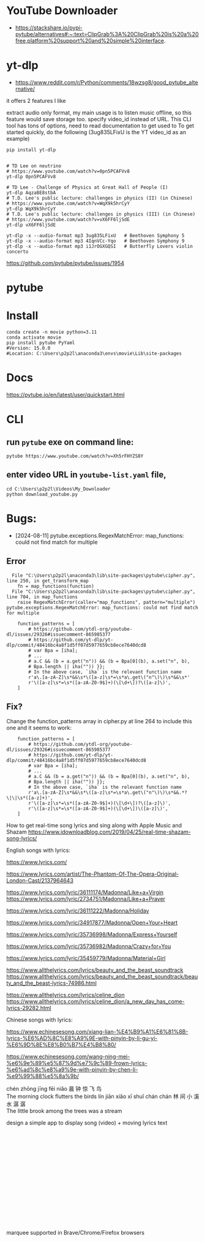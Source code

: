 # YouTube Downloader 

- https://stackshare.io/pypi-pytube/alternatives#:~:text=ClipGrab%3A%20ClipGrab%20is%20a%20free,platform%20support%20and%20simple%20interface.



# yt-dlp
- https://www.reddit.com/r/Python/comments/18wzsg8/good_pytube_alternative/

it offers 2 features I like

extract audio only format,
my main usage is to listen music offline, so this feature would save storage too.
specify video_id instead of URL.
This CLI tool has tons of options, need to read documentation to get used to
To get started quickly, do the following (3ug835LFixU is the YT video_id as an example)

```
pip install yt-dlp


# TD Lee on neutrino
# https://www.youtube.com/watch?v=0pn5PCAFVv8
yt-dlp 0pn5PCAFVv8  

# TD Lee - Challenge of Physics at Great Hall of People (I)
yt-dlp AqzaBE8stbA 
# T.D. Lee's public lecture: challenges in physics (II) (in Chinese)
# https://www.youtube.com/watch?v=WqX9k5hrCyY
yt-dlp WqX9k5hrCyY
# T.D. Lee's public lecture: challenges in physics (III) (in Chinese)
# https://www.youtube.com/watch?v=vX6FF6ljSdE
yt-dlp vX6FF6ljSdE

yt-dlp -x --audio-format mp3 3ug835LFixU   # Beethoven Symphony 5
yt-dlp -x --audio-format mp3 4IqnVCc-Yqo   # Beethoven Symphony 9
yt-dlp -x --audio-format mp3 i1JrOGXGQSI   # Butterfly Lovers violin concerto
```

https://github.com/pytube/pytube/issues/1954



# pytube 

# Install
```
conda create -n movie python=3.11
conda activate movie
pip install pytube PyYaml
#Version: 15.0.0
#Location: C:\Users\p2p2l\anaconda3\envs\movie\Lib\site-packages
```

# Docs
https://pytube.io/en/latest/user/quickstart.html

# CLI

## run `pytube` exe on command line:
```
pytube https://www.youtube.com/watch?v=Xh5rFHYZS8Y
```

## enter video URL in `youtube-list.yaml` file,
```
cd C:\Users\p2p2l\Videos\My_Downloader
python download_youtube.py
```


# Bugs:

- [2024-08-11] pytube.exceptions.RegexMatchError: map_functions: could not find match for multiple

## Error
```
  File "C:\Users\p2p2l\anaconda3\lib\site-packages\pytube\cipher.py", line 250, in get_transform_map
    fn = map_functions(function)
  File "C:\Users\p2p2l\anaconda3\lib\site-packages\pytube\cipher.py", line 704, in map_functions
    raise RegexMatchError(caller="map_functions", pattern="multiple")
pytube.exceptions.RegexMatchError: map_functions: could not find match for multiple
```

```
    function_patterns = [
        # https://github.com/ytdl-org/youtube-dl/issues/29326#issuecomment-865985377
        # https://github.com/yt-dlp/yt-dlp/commit/48416bc4a8f1d5ff07d5977659cb8ece7640dcd8
        # var Bpa = [iha];
        # ...
        # a.C && (b = a.get("n")) && (b = Bpa[0](b), a.set("n", b),
        # Bpa.length || iha("")) }};
        # In the above case, `iha` is the relevant function name
        r'a\.[a-zA-Z]\s*&&\s*\([a-z]\s*=\s*a\.get\("n"\)\)\s*&&\s*'
        r'\([a-z]\s*=\s*([a-zA-Z0-9$]+)(\[\d+\])?\([a-z]\)',
    ]
```
## Fix?


Change the function_patterns array in cipher.py at line 264 to include this one and it seems to work:
```
	function_patterns = [
		# https://github.com/ytdl-org/youtube-dl/issues/29326#issuecomment-865985377
		# https://github.com/yt-dlp/yt-dlp/commit/48416bc4a8f1d5ff07d5977659cb8ece7640dcd8
		# var Bpa = [iha];
		# ...
		# a.C && (b = a.get("n")) && (b = Bpa[0](b), a.set("n", b),
		# Bpa.length || iha("")) }};
		# In the above case, `iha` is the relevant function name
		r'a\.[a-zA-Z]\s*&&\s*\([a-z]\s*=\s*a\.get\("n"\)\)\s*&&.*?\|\|\s*([a-z]+)',
		r'\([a-z]\s*=\s*([a-zA-Z0-9$]+)(\[\d+\])?\([a-z]\)',
		r'\([a-z]\s*=\s*([a-zA-Z0-9$]+)(\[\d+\])\([a-z]\)',
	]

```


How to get real-time song lyrics and sing along with Apple Music and Shazam
https://www.idownloadblog.com/2019/04/25/real-time-shazam-song-lyrics/

English songs with lyrics:

https://www.lyrics.com/

https://www.lyrics.com/artist/The-Phantom-Of-The-Opera-Original-London-Cast/2137964643


https://www.lyrics.com/lyric/36111174/Madonna/Like+a+Virgin
https://www.lyrics.com/lyric/2734751/Madonna/Like+a+Prayer

https://www.lyrics.com/lyric/36111222/Madonna/Holiday

https://www.lyrics.com/lyric/34917877/Madonna/Open+Your+Heart

https://www.lyrics.com/lyric/35736998/Madonna/Express+Yourself

https://www.lyrics.com/lyric/35736982/Madonna/Crazy+for+You

https://www.lyrics.com/lyric/35459779/Madonna/Material+Girl


https://www.allthelyrics.com/lyrics/beauty_and_the_beast_soundtrack
https://www.allthelyrics.com/lyrics/beauty_and_the_beast_soundtrack/beauty_and_the_beast-lyrics-74986.html


https://www.allthelyrics.com/lyrics/celine_dion
https://www.allthelyrics.com/lyrics/celine_dion/a_new_day_has_come-lyrics-29282.html


Chinese songs with lyrics:


https://www.echinesesong.com/xiang-lian-%E4%B9%A1%E6%81%8B-lyrics-%E6%AD%8C%E8%A9%9E-with-pinyin-by-li-gu-yi-%E6%9D%8E%E8%B0%B7%E4%B8%80/

https://www.echinesesong.com/wang-ning-mei-%e6%9e%89%e5%87%9d%e7%9c%89-frown-lyrics-%e6%ad%8c%e8%a9%9e-with-pinyin-by-chen-li-%e9%99%88%e5%8a%9b/

chén zhōng jīng fēi niǎo 
晨   钟    惊   飞  鸟   
The morning clock flutters the birds
lín jiān xiǎo xī shuǐ chán chán 
林  间   小   溪 水   潺   潺   
The little brook among the trees was a stream


design a simple app
to display song (video) + moving lyrics text 

<marquee direction="up" behavior="scroll" scrollamount=1>
你 的 声    音    你 的 歌 声  
<br><br>
永   远   印  在  我 的 心  中    
<br><br>
昨  天   虽  已 消   失  
<br><br>
分  别  难  相    逢   
<br><br>
怎  能   忘   记 你 的 一 片   深   情   
<br><br>
昨  天   虽  已 消   失  
<br><br>
分  别  难  相    逢   
</marquee>

marquee supported in Brave/Chrome/Firefox browsers

